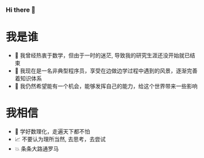 ### Hi there 👋

# 我是谁
- 📸 我曾经热衷于数学，但由于一时的迷茫, 导致我的研究生涯还没开始就已结束
- 🔭 我现在是一名非典型程序员，享受在边做边学过程中遇到的风景，逐渐完善着知识体系
- 🤔 我仍然希望能有一个机会，能够发挥自己的能力，给这个世界带来一些影响


# 我相信
- 🧱 学好数理化，走遍天下都不怕
- 📈 不要认为理所当然, 去思考，去尝试
- 💥 条条大路通罗马
